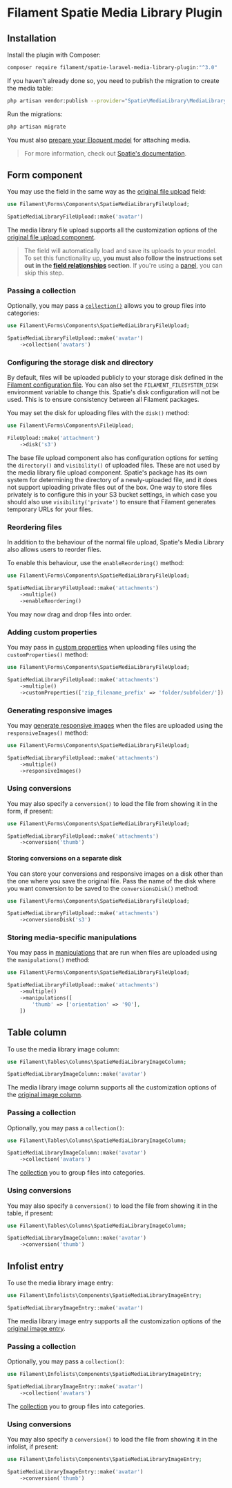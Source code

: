 # Filament Spatie Media Library Plugin

## Installation

Install the plugin with Composer:

```bash
composer require filament/spatie-laravel-media-library-plugin:"^3.0"
```

If you haven't already done so, you need to publish the migration to create the media table:

```bash
php artisan vendor:publish --provider="Spatie\MediaLibrary\MediaLibraryServiceProvider" --tag="migrations"
```

Run the migrations:

```bash
php artisan migrate
```

You must also [prepare your Eloquent model](https://spatie.be/docs/laravel-medialibrary/basic-usage/preparing-your-model) for attaching media.

> For more information, check out [Spatie's documentation](https://spatie.be/docs/laravel-medialibrary).

## Form component

You may use the field in the same way as the [original file upload](https://filamentphp.com/docs/forms/fields/file-upload) field:

```php
use Filament\Forms\Components\SpatieMediaLibraryFileUpload;

SpatieMediaLibraryFileUpload::make('avatar')
```

The media library file upload supports all the customization options of the [original file upload component](https://filamentphp.com/docs/forms/fields/file-upload).

> The field will automatically load and save its uploads to your model. To set this functionality up, **you must also follow the instructions set out in the [field relationships](https://filamentphp.com/docs/forms/getting-started#field-relationships) section**. If you're using a [panel](../panels), you can skip this step.

### Passing a collection

Optionally, you may pass a [`collection()`](https://spatie.be/docs/laravel-medialibrary/working-with-media-collections/simple-media-collections) allows you to group files into categories:

```php
use Filament\Forms\Components\SpatieMediaLibraryFileUpload;

SpatieMediaLibraryFileUpload::make('avatar')
    ->collection('avatars')
```

### Configuring the storage disk and directory

By default, files will be uploaded publicly to your storage disk defined in the [Filament configuration file](https://filamentphp.com/docs/forms/installation#publishing-configuration). You can also set the `FILAMENT_FILESYSTEM_DISK` environment variable to change this. Spatie's disk configuration will not be used. This is to ensure consistency between all Filament packages.

You may set the disk for uploading files with the `disk()` method:

```php
use Filament\Forms\Components\FileUpload;

FileUpload::make('attachment')
    ->disk('s3')
```

The base file upload component also has configuration options for setting the `directory()` and `visibility()` of uploaded files. These are not used by the media library file upload component. Spatie's package has its own system for determining the directory of a newly-uploaded file, and it does not support uploading private files out of the box. One way to store files privately is to configure this in your S3 bucket settings, in which case you should also use `visibility('private')` to ensure that Filament generates temporary URLs for your files.

### Reordering files

In addition to the behaviour of the normal file upload, Spatie's Media Library also allows users to reorder files.

To enable this behaviour, use the `enableReordering()` method:

```php
use Filament\Forms\Components\SpatieMediaLibraryFileUpload;

SpatieMediaLibraryFileUpload::make('attachments')
    ->multiple()
    ->enableReordering()
```

You may now drag and drop files into order.

### Adding custom properties

You may pass in [custom properties](https://spatie.be/docs/laravel-medialibrary/advanced-usage/using-custom-properties) when uploading files using the `customProperties()` method:

```php
use Filament\Forms\Components\SpatieMediaLibraryFileUpload;

SpatieMediaLibraryFileUpload::make('attachments')
    ->multiple()
    ->customProperties(['zip_filename_prefix' => 'folder/subfolder/'])
```

### Generating responsive images

You may [generate responsive images](https://spatie.be/docs/laravel-medialibrary/responsive-images/getting-started-with-responsive-images) when the files are uploaded using the `responsiveImages()` method:

```php
use Filament\Forms\Components\SpatieMediaLibraryFileUpload;

SpatieMediaLibraryFileUpload::make('attachments')
    ->multiple()
    ->responsiveImages()
```

### Using conversions

You may also specify a `conversion()` to load the file from showing it in the form, if present:

```php
use Filament\Forms\Components\SpatieMediaLibraryFileUpload;

SpatieMediaLibraryFileUpload::make('attachments')
    ->conversion('thumb')
```

#### Storing conversions on a separate disk

You can store your conversions and responsive images on a disk other than the one where you save the original file. Pass the name of the disk where you want conversion to be saved to the `conversionsDisk()` method:

```php
use Filament\Forms\Components\SpatieMediaLibraryFileUpload;

SpatieMediaLibraryFileUpload::make('attachments')
    ->conversionsDisk('s3')
```

### Storing media-specific manipulations

You may pass in [manipulations](https://spatie.be/docs/laravel-medialibrary/advanced-usage/storing-media-specific-manipulations#breadcrumb) that are run when files are uploaded using the `manipulations()` method:

```php
use Filament\Forms\Components\SpatieMediaLibraryFileUpload;

SpatieMediaLibraryFileUpload::make('attachments')
    ->multiple()
    ->manipulations([
        'thumb' => ['orientation' => '90'],
    ])
```

## Table column

To use the media library image column:

```php
use Filament\Tables\Columns\SpatieMediaLibraryImageColumn;

SpatieMediaLibraryImageColumn::make('avatar')
```

The media library image column supports all the customization options of the [original image column](https://filamentphp.com/docs/tables/columns/image).

### Passing a collection

Optionally, you may pass a `collection()`:

```php
use Filament\Tables\Columns\SpatieMediaLibraryImageColumn;

SpatieMediaLibraryImageColumn::make('avatar')
    ->collection('avatars')
```

The [collection](https://spatie.be/docs/laravel-medialibrary/working-with-media-collections/simple-media-collections) you to group files into categories.

### Using conversions

You may also specify a `conversion()` to load the file from showing it in the table, if present:

```php
use Filament\Tables\Columns\SpatieMediaLibraryImageColumn;

SpatieMediaLibraryImageColumn::make('avatar')
    ->conversion('thumb')
```

## Infolist entry

To use the media library image entry:

```php
use Filament\Infolists\Components\SpatieMediaLibraryImageEntry;

SpatieMediaLibraryImageEntry::make('avatar')
```

The media library image entry supports all the customization options of the [original image entry](https://filamentphp.com/docs/infolists/entries/image).

### Passing a collection

Optionally, you may pass a `collection()`:

```php
use Filament\Infolists\Components\SpatieMediaLibraryImageEntry;

SpatieMediaLibraryImageEntry::make('avatar')
    ->collection('avatars')
```

The [collection](https://spatie.be/docs/laravel-medialibrary/working-with-media-collections/simple-media-collections) you to group files into categories.

### Using conversions

You may also specify a `conversion()` to load the file from showing it in the infolist, if present:

```php
use Filament\Infolists\Components\SpatieMediaLibraryImageEntry;

SpatieMediaLibraryImageEntry::make('avatar')
    ->conversion('thumb')
```
